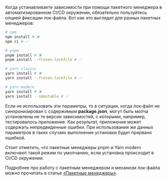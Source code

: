 Когда устанавливаете зависимости при помощи пакетного менеджера в автоматизированном CI/CD окружении, обязательно пользуйтесь опцией фиксации лок-файла. Вот как это выглядит для разных пакетных менеджеров:

```bash
# npm
npm install # ❌
npm ci # ✅

# pnpm
pnpm install # ❌
pnpm install --frozen-lockfile # ✅

# yarn classic
yarn install # ❌
yarn install --frozen-lockfile # ✅

# yarn modern
yarn install # ❌
yarn install --immutable # ✅
```

Если не использовать эти параметры, то в ситуации, когда лок-файл не синхронизирован с содержимым __package.json__, могут быть молча установлены не те версии зависимостей, с которыми, например, тестировалось приложение. Как результат, приложение может содержать непредвиденные ошибки. При использовании же данных параметров в таких случаях выполнение установки будет прервано ошибкой.

Стоит отметить, что пакетные менеджеры pnpm и Yarn modern включают такой режим по умолчанию, если установка происходит в CI/CD окружении.

Подробнее про работу с пакетным менеджером и механизм лок-файла можно прочитать в статье [«Пакетные менеджеры»](/tools/package-managers/).
